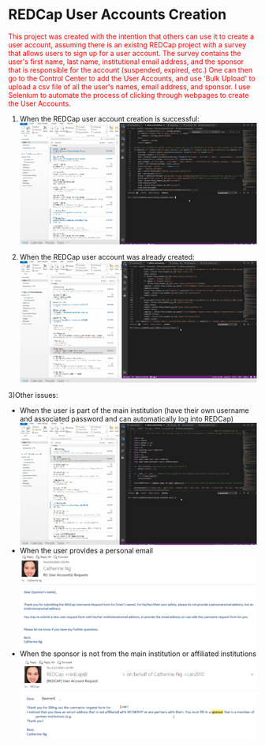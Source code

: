 # REDCap User Accounts Creation

<p style="color:red"> This project was created with the intention that others can use it to create a user account, assuming there is an existng REDCap project with a survey that allows users to sign up for a user account. The survey contains the user's first name, last name, institutional email address, and the sponsor that is responsible for the account (suspended, expired, etc.) One can then go to the Control Center to add the User Accounts, and use 'Bulk Upload' to upload a csv file of all the user's names, email address, and sponsor. I use Selenium to automate the process of clicking through webpages to create the User Accounts.</p>

1) When the REDCap user account creation is successful:
![](Enable_Survey_3.gif)

2) When the REDCap user account was already created:
![](Enable_Survey.gif)


3)Other issues:
<ul>
  <li>When the user is part of the main institution (have their own username and associated password and can automatically log into REDCap)</li>
  <IMG SRC="Enable_Survey_2.gif">
  <li> When the user provides a personal email </li>
  <IMG SRC="personalemail.png">
  <li> When the sponsor is not from the main institution or affiliated institutions </li>
  <IMG SRC="sponsemail.png">
</ul>

